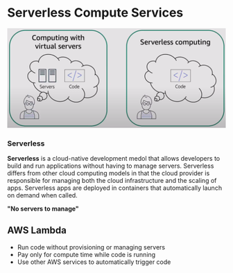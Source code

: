 # Serverless Compute Services

![Servers vs Serverless](assets/img/virtual-servers-vs-serverless.png)

### Serverless
**Serverless** is a cloud-native development medol that allows developers to build and run applications without having to manage servers. Serverless differs from other cloud computing models in that the cloud provider is responsible for managing both the cloud infrastructure and the scaling of apps. Serverless apps are deployed in containers that automatically launch on demand when called.

**"No servers to manage"**

## AWS Lambda
* Run code without provisioning or managing servers
* Pay only for compute time while code is running
* Use other AWS services to automatically trigger code
